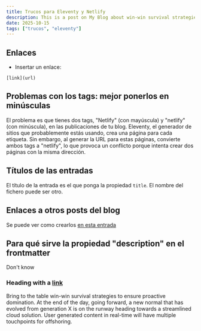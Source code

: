 ```yaml
---
title: Trucos para Eleventy y Netlify
description: This is a post on My Blog about win-win survival strategies.
date: 2025-10-15
tags: ["trucos", "eleventy"]
---
```



## Enlaces

- Insertar un enlace:

`[link](url)`

## Problemas con los tags: mejor ponerlos en minúsculas

El problema es que tienes dos tags, "Netlify" (con mayúscula) y
  "netlify" (con minúscula), en las publicaciones de tu blog. Eleventy,
  el generador de sitios que probablemente estás usando, crea una página
   para cada etiqueta. Sin embargo, al generar la URL para estas
  páginas, convierte ambos tags a "netlify", lo que provoca un
  conflicto porque intenta crear dos páginas con la misma dirección.

## Títulos de las entradas

El título de la entrada es el que ponga la propiedad `title`. El nombre del fichero puede ser otro.

## Enlaces a otros posts del blog

Se puede ver como crearlos [en esta entrada](./trucos-eleventy/Como-enlazar-posts.md)


## Para qué sirve la propiedad "description" en el frontmatter

Don't know


### Heading with a [link](#code)

Bring to the table win-win survival strategies to ensure proactive domination. At the end of the day, going forward, a new normal that has evolved from generation X is on the runway heading towards a streamlined cloud solution. User generated content in real-time will have multiple touchpoints for offshoring.


